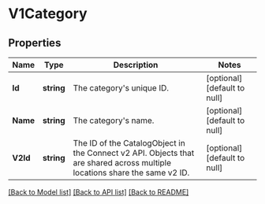 # V1Category

## Properties
Name | Type | Description | Notes
------------ | ------------- | ------------- | -------------
**Id** | **string** | The category&#x27;s unique ID. | [optional] [default to null]
**Name** | **string** | The category&#x27;s name. | [optional] [default to null]
**V2Id** | **string** | The ID of the CatalogObject in the Connect v2 API. Objects that are shared across multiple locations share the same v2 ID. | [optional] [default to null]

[[Back to Model list]](../README.md#documentation-for-models) [[Back to API list]](../README.md#documentation-for-api-endpoints) [[Back to README]](../README.md)

